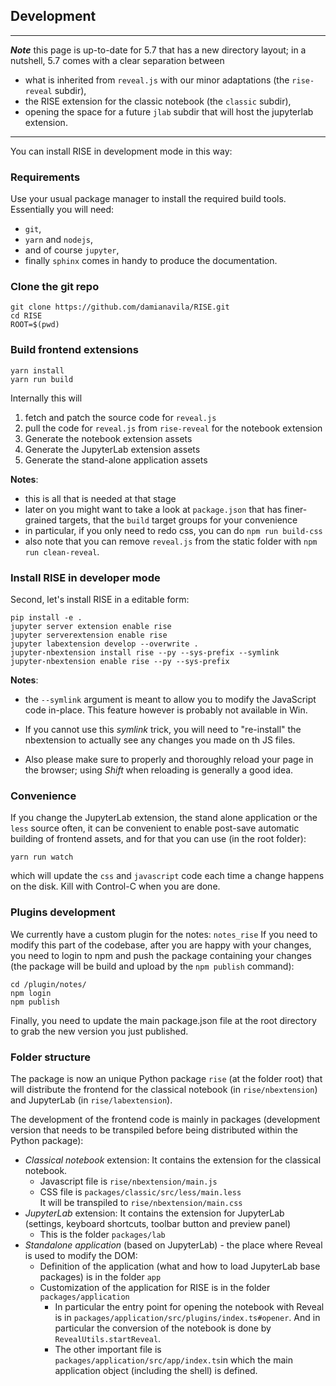 ## Development

---

**_Note_** this page is up-to-date for 5.7 that has a new directory layout;
in a nutshell, 5.7 comes with a clear separation between

- what is inherited from `reveal.js` with our minor adaptations (the `rise-reveal` subdir),
- the RISE extension for the classic notebook (the `classic` subdir),
- opening the space for a future `jlab` subdir that will host the jupyterlab extension.

---

You can install RISE in development mode in this way:

### Requirements

Use your usual package manager to install the required build tools.
Essentially you will need:

- `git`,
- `yarn` and `nodejs`,
- and of course `jupyter`,
- finally `sphinx` comes in handy to produce the documentation.

### Clone the git repo

    git clone https://github.com/damianavila/RISE.git
    cd RISE
    ROOT=$(pwd)

### Build frontend extensions

    yarn install
    yarn run build

Internally this will

1. fetch and patch the source code for `reveal.js`
2. pull the code for `reveal.js` from `rise-reveal` for the notebook extension
3. Generate the notebook extension assets
4. Generate the JupyterLab extension assets
5. Generate the stand-alone application assets

**Notes**:

- this is all that is needed at that stage
- later on you might want to take a look at `package.json` that has finer-grained targets,
  that the `build` target groups for your convenience
- in particular, if you only need to redo css, you can do `npm run build-css`
- also note that you can remove `reveal.js` from the static folder with `npm run clean-reveal`.

### Install RISE in developer mode

Second, let's install RISE in a editable form:

    pip install -e .
    jupyter server extension enable rise
    jupyter serverextension enable rise
    jupyter labextension develop --overwrite .
    jupyter-nbextension install rise --py --sys-prefix --symlink
    jupyter-nbextension enable rise --py --sys-prefix

**Notes**:

- the `--symlink` argument is meant to allow you to modify the
  JavaScript code in-place. This feature however is probably not available in Win.

- If you cannot use this _symlink_ trick, you will need to
  "re-install" the nbextension to actually see any changes you made on th JS files.

- Also please make sure to properly and thoroughly reload your page in the browser;
  using _Shift_ when reloading is generally a good idea.

### Convenience

If you change the JupyterLab extension, the stand alone application or
the `less` source often, it can be convenient to enable
post-save automatic building of frontend assets, and for that you can use (in the root folder):

    yarn run watch

which will update the `css` and `javascript` code each time a change
happens on the disk. Kill with Control-C when you are done.

### Plugins development

We currently have a custom plugin for the notes: `notes_rise`
If you need to modify this part of the codebase, after you are happy with your changes, you need to login to npm and push the package containing your changes (the package will be build and upload by the `npm publish` command):

```
cd /plugin/notes/
npm login
npm publish
```

Finally, you need to update the main package.json file at the root directory to grab the new version you just published.

### Folder structure

The package is now an unique Python package `rise` (at the folder root) that will distribute the frontend for the
classical notebook (in `rise/nbextension`) and JupyterLab (in `rise/labextension`).

The development of the frontend code is mainly in packages (development version that needs to be transpiled before
being distributed within the Python package):

- _Classical notebook_ extension: It contains the extension for the classical notebook.
  - Javascript file is `rise/nbextension/main.js`
  - CSS file is `packages/classic/src/less/main.less`  
    It will be transpiled to `rise/nbextension/main.css`
- _JupyterLab_ extension: It contains the extension for JupyterLab (settings, keyboard shortcuts, toolbar button and preview panel)
  - This is the folder `packages/lab`
- _Standalone application_ (based on JupyterLab) - the place where Reveal is used to modify the DOM:
  - Definition of the application (what and how to load JupyterLab base packages) is in the folder `app`
  - Customization of the application for RISE is in the folder `packages/application`
    - In particular the entry point for opening the notebook with Reveal is in `packages/application/src/plugins/index.ts#opener`. And in particular the conversion of the notebook is done by `RevealUtils.startReveal`.
    - The other important file is `packages/application/src/app/index.ts`in which the main application object
    (including the shell) is defined.
